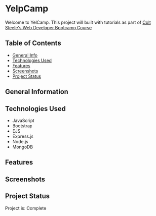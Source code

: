 # YelpCamp
Welcome to YelCamp. This project will built with tutorials as part of <a href='https://www.udemy.com/course/the-web-developer-bootcamp'>Colt Steele's Web Developer Bootcamp Course</a>

## Table of Contents
* [General Info](#general-information)
* [Technologies Used](#technologies-used)
* [Features](#features)
* [Screenshots](#screenshots)
* [Project Status](#project-status)


## General Information


## Technologies Used
- JavaScript 
- Bootstrap
- EJS 
- Express.js
- Node.js 
- MongoDB

## Features


## Screenshots


## Project Status
Project is: Complete


